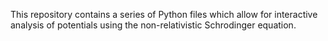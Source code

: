 This repository contains a series of Python files which allow for interactive analysis of potentials using the non-relativistic Schrodinger equation.
